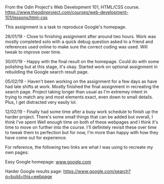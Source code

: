 From the Odin Project's Web Development 101, HTML/CSS course.
https://www.theodinproject.com/courses/web-development-101/lessons/html-css

This assignment is a task to reproduce Google's homepage.

26/01/19 - Close to finishing assignment after around two hours. Work was mostly completed solo with a quick debug question asked to a friend and references used online to make sure the correct coding was used. Will tweak to improve over time. 

30/01/19 - Happy with the final result on the homepage. Could do with some polishing but at this stage, it's okay. Started work on optional assignment in rebuilding the Google search result page.

05/02/19 - Haven't been working on the assignment for a few days as have had late shifts at work. Mostly finished the final assignment in recreating the search page. Project taking longer than usual as I'm extremey intent in trying to match any and most elements exact, even down to small details. Plus, I get distracted very easily lol.  

12/02/19 - Finally had some time after a busy work schedule to finish up the harder project. There's some small things that can be added but overall, I think I've spent Well enough time on both of these webpages and I think it's time to move on further into the course. I'll definitely revisit these over time to tweak them to perfection but for now, I'm more than happy with how they have come out for experience.

For reference, the following two links are what I was using to recreate my own pages:

Easy Google homepage: www.google.com

Harder Google results page: https://www.google.com/search?q=build+this+webpage